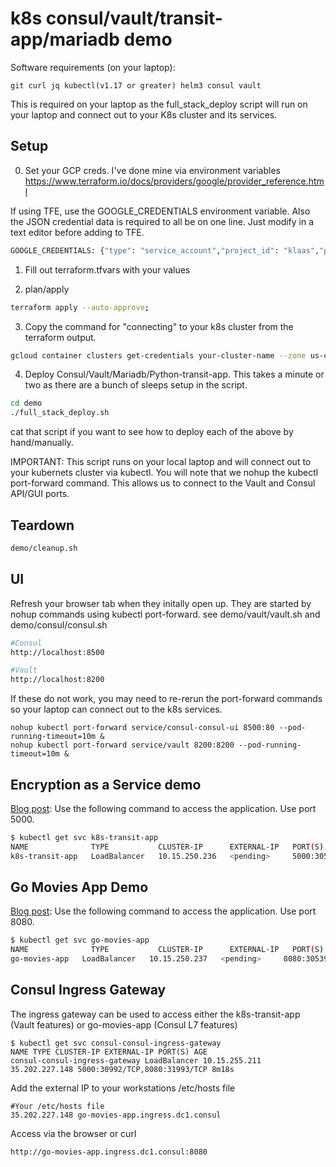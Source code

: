 # k8s consul/vault/transit-app/mariadb demo
Software requirements (on your laptop):

```git curl jq kubectl(v1.17 or greater) helm3 consul vault```

This is required on your laptop as the full_stack_deploy script will run on your laptop and connect out to your K8s cluster and its services. 

## Setup
0. Set your GCP creds. I've done mine via environment variables
https://www.terraform.io/docs/providers/google/provider_reference.html

If using TFE, use the GOOGLE_CREDENTIALS environment variable. Also the JSON credential data is required to all be on one line. Just modify in a text editor before adding to TFE.
```bash
GOOGLE_CREDENTIALS: {"type": "service_account","project_id": "klaas","private_key_id":.......... 
````
1. Fill out terraform.tfvars with your values

2. plan/apply
```bash
terraform apply --auto-approve;
```

3. Copy the command for  "connecting" to your k8s cluster from the terraform output.
```bash
gcloud container clusters get-credentials your-cluster-name --zone us-central1-c --project your-project
```

4. Deploy Consul/Vault/Mariadb/Python-transit-app. This takes a minute or two as there are a bunch of sleeps setup in the script.
```bash
cd demo
./full_stack_deploy.sh
```

cat that script if you want to see how to deploy each of the above by hand/manually.

IMPORTANT: This script runs on your local laptop and will connect out to your kubernets cluster via kubectl. You will note that we nohup the kubectl port-forward command. This allows us to connect to the Vault and Consul API/GUI ports.


## Teardown
```bash
demo/cleanup.sh
```

## UI
Refresh your browser tab when they initally open up. They are started by nohup commands using kubectl port-forward. see demo/vault/vault.sh and demo/consul/consul.sh
```bash
#Consul
http://localhost:8500

#Vault
http://localhost:8200
```

If these do not work, you may need to re-rerun the port-forward commands so your laptop can connect out to the k8s services. 

```
nohup kubectl port-forward service/consul-consul-ui 8500:80 --pod-running-timeout=10m &
nohup kubectl port-forward service/vault 8200:8200 --pod-running-timeout=10m &

```

## Encryption as a Service demo
[Blog post](https://medium.com/hashicorp-engineering/hashicorp-vault-delivering-secrets-with-kubernetes-1b358c03b2a3):
Use the following command to access the application. Use port 5000.
```bash
$ kubectl get svc k8s-transit-app
NAME              TYPE           CLUSTER-IP      EXTERNAL-IP   PORT(S)          AGE
k8s-transit-app   LoadBalancer   10.15.250.236   <pending>     5000:30549/TCP   11s

```
## Go Movies App Demo 
[Blog post](Medium.com):
Use the following command to access the application. Use port 8080.
```bash
$ kubectl get svc go-movies-app
NAME              TYPE           CLUSTER-IP      EXTERNAL-IP   PORT(S)          AGE
go-movies-app   LoadBalancer   10.15.250.237   <pending>     8080:30539/TCP   11s

```



## Consul Ingress Gateway
The ingress gateway can be used to access either the k8s-transit-app (Vault features) or go-movies-app (Consul L7 features)

```
$ kubectl get svc consul-consul-ingress-gateway
NAME TYPE CLUSTER-IP EXTERNAL-IP PORT(S) AGE
consul-consul-ingress-gateway LoadBalancer 10.15.255.211 35.202.227.148 5000:30992/TCP,8080:31993/TCP 8m18s
```

Add the external IP to your workstations /etc/hosts file 

```
#Your /etc/hosts file
35.202.227.148 go-movies-app.ingress.dc1.consul
```

Access via the browser or curl
```
http://go-movies-app.ingress.dc1.consul:8080
```